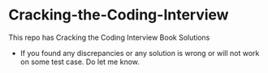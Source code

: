 # Cracking-the-Coding-Interview
This repo has Cracking the Coding Interview Book Solutions
+ If you found any discrepancies or any solution is wrong or will not work on some test case. Do let me know.
